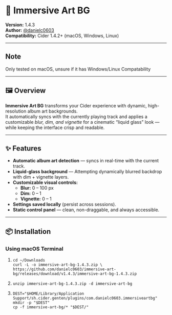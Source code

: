 # 🎨 Immersive Art BG

**Version:** 1.4.3  
**Author:** [@danielc0603](https://github.com/danielc0603)  
**Compatibility:** Cider 1.4.2+ (macOS, Windows, Linux)

---
## Note

Only tested  on macOS, unsure if it has Windows/Linux Compatability

---

## 🖼️ Overview

**Immersive Art BG** transforms your Cider experience with dynamic, high-resolution album art backgrounds.  
It automatically syncs with the currently playing track and applies a customizable *blur, dim, and vignette* for a cinematic “liquid glass” look — while keeping the interface crisp and readable.

---

## ✨ Features

- **Automatic album art detection** — syncs in real-time with the current track.  
- **Liquid-glass background** — Attempting dynamically blurred backdrop with dim + vignette layers.  
- **Customizable visual controls:**  
  - **Blur:** 0 – 100 px  
  - **Dim:** 0 – 1  
  - **Vignette:** 0 – 1  
- **Settings saved locally** (persist across sessions).  
- **Static control panel** — clean, non-draggable, and always accessible.  

---

## 📦 Installation

### Using macOS Terminal

1. ```
   cd ~/Downloads
   curl -L -o immersive-art-bg-1.4.3.zip \
   https://github.com/danielc0603/immersive-art-bg/releases/download/v1.4.3/immersive-art-bg-1.4.3.zip
   ```

2. ```
   unzip immersive-art-bg-1.4.3.zip -d immersive-art-bg
   ```

3. ```
   DEST="$HOME/Library/Application Support/sh.cider.genten/plugins/com.danielc0603.immersiveartbg"
   mkdir -p "$DEST"
   cp -f immersive-art-bg/* "$DEST/"
   ```
